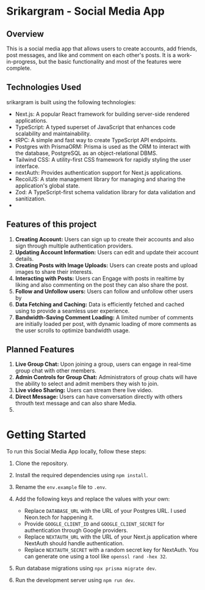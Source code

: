 # Srikargram - Social Media App
## Overview
This is a social media app that allows users to create accounts, add friends, post messages, and like and comment on each other's posts. It is a work-in-progress, but the basic functionality and most of the features were complete.

## Technologies Used

 srikargram is built using the following technologies:

- Next.js: A popular React framework for building server-side rendered applications.
- TypeScript: A typed superset of JavaScript that enhances code scalability and maintainability.
- tRPC: A simple and fast way to create TypeScript API endpoints.
- Postgres with PrismaORM: Prisma is used as the ORM to interact with the database, PostgreSQL as an object-relational DBMS.
- Tailwind CSS: A utility-first CSS framework for rapidly styling the user interface.
- nextAuth: Provides authentication support for Next.js applications.
- RecoilJS: A state management library for managing and sharing the application's global state.
- Zod: A TypeScript-first schema validation library for data validation and sanitization.
- 
## Features of this project
1. **Creating Account:** Users can sign up to create their accounts and also sign through multiple authentication providers.
2. **Updating Account Information:** Users can edit and update their account details.
3. **Creating Posts with Image Uploads:** Users can create posts and upload images to share their interests.
4. **Interacting with Posts:** Users can Engage with posts in realtime by liking and also commenting on the post they can also share the post.
5. **Follow and Unfollow users:** Users can follow and unfollow other users by 
6. **Data Fetching and Caching:** Data is efficiently fetched and cached using to provide a seamless user experience.
7. **Bandwidth-Saving Comment Loading:** A limited number of comments are initially loaded per post, with dynamic loading of more comments as the user scrolls to optimize bandwidth usage.

## Planned Features
1. **Live Group Chat:** Upon joining a group, users can engage in real-time group chat with other members.
2.  **Admin Controls for Group Chat:** Administrators of group chats will have the ability to select and admit members they wish to join.
3.  **Live video Sharing:** Users can stream there live video.
4.  **Direct Message:** Users can have conversation directly with others throuth text message and can also share Media.
5.  

# Getting Started

To run this Social Media App locally, follow these steps:

1. Clone the repository.
2. Install the required dependencies using `npm install`.
3. Rename the `env.example` file to `.env`.
4. Add the following keys and replace the values with your own:
   - Replace `DATABASE_URL` with the URL of your Postgres URL. I used Neon.tech for happening it.
   - Provide `GOOGLE_CLIENT_ID` and `GOOGLE_CLIENT_SECRET` for authentication through Google providers.
   - Replace `NEXTAUTH_URL` with the URL of your Next.js application where NextAuth should handle authentication.
   - Replace `NEXTAUTH_SECRET` with a random secret key for NextAuth. You can generate one using a tool like `openssl rand -hex 32`.


5. Run database migrations using `npx prisma migrate dev`.
6. Run the development server using `npm run dev`.
